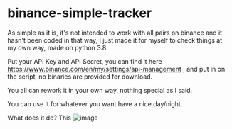 # binance-simple-tracker

As simple as it is, it's not intended to work with all pairs on binance and it hasn't been coded in that way, I just made it for myself to check things at my own way, made on python 3.8.

Put your API Key and API Secret, you can find it here https://www.binance.com/en/my/settings/api-management , and put in on the script, no binaries are provided for download.

You all can rework it in your own way, nothing special as I said.

You can use it for whatever you want have a nice day/night.

What does it do?
This
![image](https://user-images.githubusercontent.com/25936173/118055694-e131e600-b388-11eb-91cd-9189d01a1b85.png)
